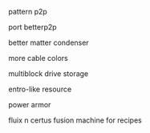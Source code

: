 pattern p2p

port betterp2p

better matter condenser

more cable colors

multiblock drive storage

entro-like resource

power armor

fluix n certus fusion machine for recipes